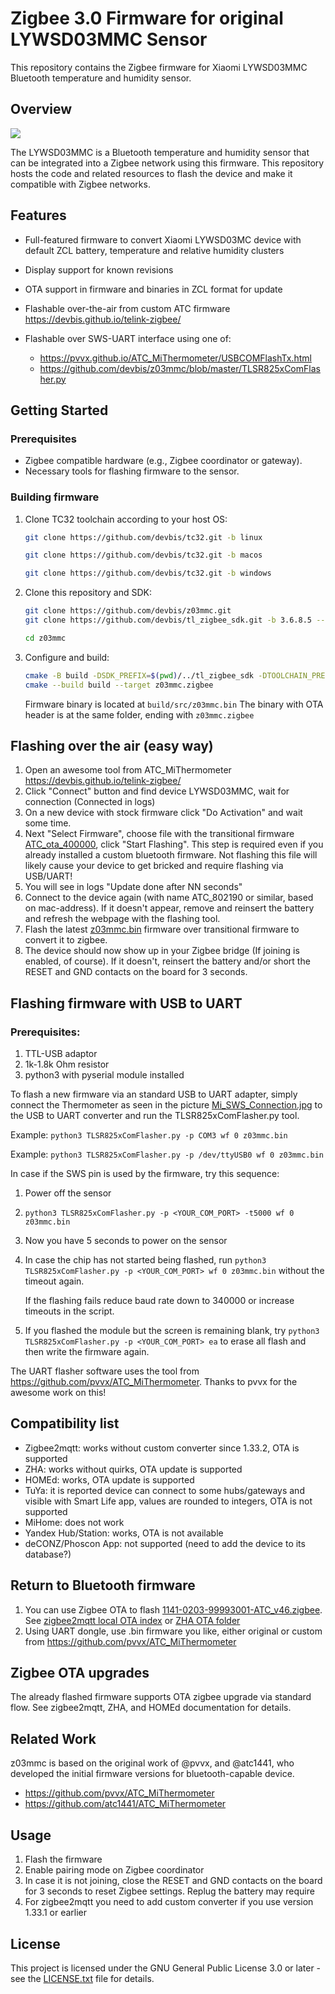 # Zigbee 3.0 Firmware for original LYWSD03MMC Sensor

This repository contains the Zigbee firmware for Xiaomi LYWSD03MMC Bluetooth temperature and humidity sensor.

## Overview

![](./assets/device.jpg)

The LYWSD03MMC is a Bluetooth temperature and humidity sensor that can be integrated into a Zigbee network using
this firmware. This repository hosts the code and related resources to flash the device and make 
it compatible with Zigbee networks.

## Features
- Full-featured firmware to convert Xiaomi LYWSD03MC device with default ZCL battery, temperature and relative humidity clusters
- Display support for known revisions
- OTA support in firmware and binaries in ZCL format for update 
- Flashable over-the-air from custom ATC firmware https://devbis.github.io/telink-zigbee/
- Flashable over SWS-UART interface using one of:

  - https://pvvx.github.io/ATC_MiThermometer/USBCOMFlashTx.html
  - https://github.com/devbis/z03mmc/blob/master/TLSR825xComFlasher.py 

## Getting Started

### Prerequisites

- Zigbee compatible hardware (e.g., Zigbee coordinator or gateway).
- Necessary tools for flashing firmware to the sensor.

### Building firmware

1. Clone TC32 toolchain according to your host OS:
    ```sh
    git clone https://github.com/devbis/tc32.git -b linux
    ```
    ```sh
    git clone https://github.com/devbis/tc32.git -b macos
    ```
    ```sh
    git clone https://github.com/devbis/tc32.git -b windows
    ```

2. Clone this repository and SDK:

    ```sh
    git clone https://github.com/devbis/z03mmc.git
    git clone https://github.com/devbis/tl_zigbee_sdk.git -b 3.6.8.5 --depth 1
   
    cd z03mmc
    ```
   
3. Configure and build:
    ```sh
    cmake -B build -DSDK_PREFIX=$(pwd)/../tl_zigbee_sdk -DTOOLCHAIN_PREFIX=$(pwd)/../tc32 -DMANUFACTURER_CODE=0x1141
    cmake --build build --target z03mmc.zigbee
    ```

    Firmware binary is located at `build/src/z03mmc.bin`
    The binary with OTA header is at the same folder, ending with `z03mmc.zigbee`


## Flashing over the air (easy way)
1. Open an awesome tool from ATC_MiThermometer https://devbis.github.io/telink-zigbee/
2. Click "Connect" button and find device LYWSD03MMC, wait for connection (Connected in logs)
3. On a new device with stock firmware click "Do Activation" and wait some time.
4. Next "Select Firmware", choose file with the transitional firmware [ATC_ota_400000](./assets/ATC_ota_40000.bin), click "Start Flashing". This step is required even if you already installed a custom bluetooth firmware. Not flashing this file will likely cause your device to get bricked and require flashing via USB/UART!
5. You will see in logs "Update done after NN seconds"
6. Connect to the device again (with name ATC_802190 or similar, based on mac-address). If it doesn't appear, remove and reinsert the battery and refresh the webpage with the flashing tool.
7. Flash the latest [z03mmc.bin](https://github.com/devbis/z03mmc/releases) firmware over transitional firmware to convert it to zigbee.
8. The device should now show up in your Zigbee bridge (If joining is enabled, of course). If it doesn't, reinsert the battery and/or short the RESET and GND contacts on the board for 3 seconds.

## Flashing firmware with USB to UART

### Prerequisites: 
1. TTL-USB adaptor
2. 1k-1.8k Ohm resistor
3. python3 with pyserial module installed


To flash a new firmware via an standard USB to UART adapter, simply connect the Thermometer as seen in the picture [Mi_SWS_Connection.jpg](./assets/Mi_SWS_Connection.jpg) to the USB to UART converter and run the TLSR825xComFlasher.py tool.

Example: `python3 TLSR825xComFlasher.py -p COM3 wf 0 z03mmc.bin`

Example: `python3 TLSR825xComFlasher.py -p /dev/ttyUSB0 wf 0 z03mmc.bin`

In case if the SWS pin is used by the firmware, try this sequence:
1. Power off the sensor
2. `python3 TLSR825xComFlasher.py -p <YOUR_COM_PORT> -t5000 wf 0 z03mmc.bin`
3. Now you have 5 seconds to power on the sensor
4. In case the chip has not started being flashed, run `python3 TLSR825xComFlasher.py -p <YOUR_COM_PORT> wf 0 z03mmc.bin` without the timeout again.
   
   If the flashing fails reduce baud rate down to 340000 or increase timeouts in the script.

5. If you flashed the module but the screen is remaining blank, try `python3 TLSR825xComFlasher.py -p <YOUR_COM_PORT> ea` to erase all flash and then write the firmware again.

The UART flasher software uses the tool from https://github.com/pvvx/ATC_MiThermometer. Thanks to pvvx for the awesome work on this!

## Compatibility list

- Zigbee2mqtt: works without custom converter since 1.33.2, OTA is supported
- ZHA: works without quirks, OTA update is supported
- HOMEd: works, OTA update is supported
- TuYa: it is reported device can connect to some hubs/gateways and visible with Smart Life app, values are rounded to integers, OTA is not supported
- MiHome: does not work
- Yandex Hub/Station: works, OTA is not available
- deCONZ/Phoscon App: not supported (need to add the device to its database?)

## Return to Bluetooth firmware

1. You can use Zigbee OTA to flash [1141-0203-99993001-ATC_v46.zigbee](./assets/1141-0203-99993001-ATC_v46.zigbee). See [zigbee2mqtt local OTA index](https://www.zigbee2mqtt.io/guide/usage/ota_updates.html#local-ota-index-and-firmware-files) or [ZHA OTA folder](https://github.com/zigpy/zigpy/wiki/OTA-Device-Firmware-Updates)
2. Using UART dongle, use .bin firmware you like, either original or custom from https://github.com/pvvx/ATC_MiThermometer

## Zigbee OTA upgrades

The already flashed firmware supports OTA zigbee upgrade via standard flow.
See zigbee2mqtt, ZHA, and HOMEd documentation for details.


## Related Work
z03mmc is based on the original work of @pvvx, and @atc1441, who developed the initial firmware versions for bluetooth-capable device.
- https://github.com/pvvx/ATC_MiThermometer
- https://github.com/atc1441/ATC_MiThermometer

## Usage

1. Flash the firmware
2. Enable pairing mode on Zigbee coordinator
3. In case it is not joining, close the RESET and GND contacts on the board for 3 seconds to reset Zigbee settings. Replug the battery may require
4. For zigbee2mqtt you need to add custom converter if you use version 1.33.1 or earlier

## License

This project is licensed under the GNU General Public License 3.0 or later - see the [LICENSE.txt](LICENSE.txt) file for details.
